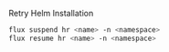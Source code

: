Retry Helm Installation

```bash
flux suspend hr <name> -n <namespace>
flux resume hr <name> -n <namespace>
```
